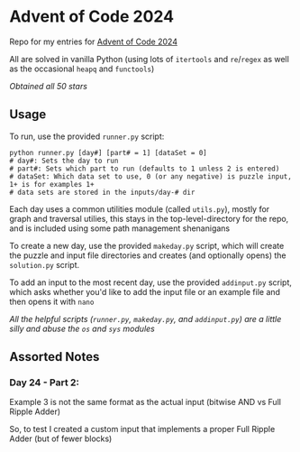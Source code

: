 # Advent of Code 2024

Repo for my entries for [Advent of Code 2024](https://adventofcode.com/2024/about)

All are solved in vanilla Python (using lots of `itertools` and `re`/`regex` as well as the occasional `heapq` and `functools`)

_Obtained all 50 stars_

## Usage

To run, use the provided `runner.py` script:

```
python runner.py [day#] [part# = 1] [dataSet = 0]
# day#: Sets the day to run
# part#: Sets which part to run (defaults to 1 unless 2 is entered)
# dataSet: Which data set to use, 0 (or any negative) is puzzle input, 1+ is for examples 1+
# data sets are stored in the inputs/day-# dir
```

Each day uses a common utilities module (called `utils.py`), mostly for graph and traversal utilies, this stays in the top-level-directory for the repo, and is included using some path management shenanigans

To create a new day, use the provided `makeday.py` script, which will create the puzzle and input file directories and creates (and optionally opens) the `solution.py` script.

To add an input to the most recent day, use the provided `addinput.py` script, which asks whether you'd like to add the input file or an example file and then opens it with `nano`

_All the helpful scripts (`runner.py`, `makeday.py`, and `addinput.py`) are a little silly and abuse the `os` and `sys` modules_


## Assorted Notes
### Day 24 - Part 2:
Example 3 is not the same format as the actual input (bitwise AND vs Full Ripple Adder)

So, to test I created a custom input that implements a proper Full Ripple Adder (but of fewer blocks)
